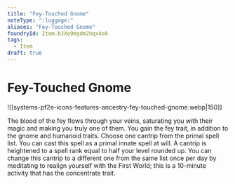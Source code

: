 ```yaml
---
title: "Fey-Touched Gnome"
noteType: ":luggage:"
aliases: "Fey-Touched Gnome"
foundryId: Item.bJXe9mgdm2hqx4o0
tags:
  - Item
draft: true
---
```


# Fey-Touched Gnome
![[systems-pf2e-icons-features-ancestry-fey-touched-gnome.webp|150]]

The blood of the fey flows through your veins, saturating you with their magic and making you truly one of them. You gain the fey trait, in addition to the gnome and humanoid traits. Choose one cantrip from the primal spell list. You can cast this spell as a primal innate spell at will. A cantrip is heightened to a spell rank equal to half your level rounded up. You can change this cantrip to a different one from the same list once per day by meditating to realign yourself with the First World; this is a 10-minute activity that has the concentrate trait.
